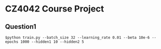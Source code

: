 # CZ4042 Course Project

## Question1
```
$python train.py --batch_size 32 --learning_rate 0.01 --beta 10e-6 --epochs 1000 --hidden1 10 --hidden2 5
```
